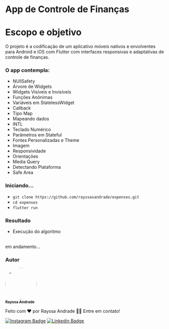 # App de Controle de Finanças

# Escopo e objetivo

O projeto é a codificação de um aplicativo móveis nativos e envolventes para Android e iOS com Flutter com interfaces responsivas e adaptativas de controle de finanças. 
### O app contempla:
- NUllSafety 
- Árvore de Widgets
- Widgets Visíveis e Invisíveis
- Funções Anônimas
- Variáveis em StatelessWidget
- Callback
- Tipo Map
- Mapeando dados
- INTL
- Teclado Numérico
- Parâmetros em Stateful
- Fontes Personalizadas e Theme
- Imagem
- Responsividade
- Orientações
- Media Query
- Detectando Plataforma
- Safe Area

### Iniciando...

- `git clone https://github.com/rayssasandrade/expenses.git`
- `cd expenses`
- `flutter run`

### Resultado

- Execução do algoritmo 
<br />
em andamento...
 
### Autor
<a href="#">
 <img style="border-radius: 50%;" src="https://media-exp1.licdn.com/dms/image/C4D03AQGc_Ovg7ftTrw/profile-displayphoto-shrink_800_800/0/1600526654859?e=1643241600&v=beta&t=k16wL6TdDuM4mXYy2s1TjJUmq5pTqgA5bOllODvQSBs" width="100px;" alt=""/>
 <br />
 <sub><b>Rayssa Andrade</b></sub></a>

Feito com ❤️ por Rayssa Andrade 👋🏽 Entre em contato!

[![Instagram Badge](https://img.shields.io/badge/Instagram-E4405F?style=for-the-badge&logo=instagram&logoColor=white)](https://www.instagram.com/rayssa_s.andrade)
[![Linkedin Badge](https://img.shields.io/badge/LinkedIn-0077B5?style=for-the-badge&logo=linkedin&logoColor=white)](https://www.linkedin.com/in/rayssa-andrade-7785041a3)
